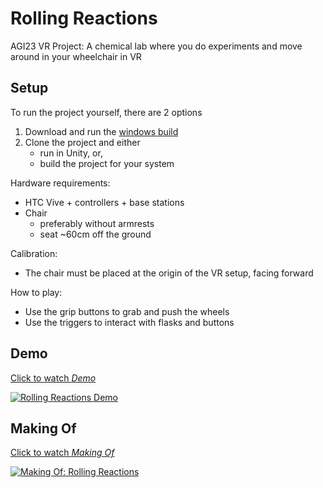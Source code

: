 # Rolling Reactions
AGI23 VR Project: A chemical lab where you do experiments and move around in your wheelchair in VR

## Setup
To run the project yourself, there are 2 options
1. Download and run the [windows build](https://github.com/Rolling-Reactions/rolling-reactions/releases/latest)
2. Clone the project and either
   - run in Unity, or,     
   - build the project for your system

Hardware requirements:
- HTC Vive + controllers + base stations
- Chair
  - preferably without armrests
  - seat ~60cm off the ground

Calibration:
- The chair must be placed at the origin of the VR setup, facing forward

How to play:
- Use the grip buttons to grab and push the wheels
- Use the triggers to interact with flasks and buttons

## Demo
[Click to watch *Demo*](https://www.youtube.com/watch?v=iiQWsFr16MM "Rolling Reactions Demo")

[![Rolling Reactions Demo](https://img.youtube.com/vi/iiQWsFr16MM/0.jpg)](https://www.youtube.com/watch?v=iiQWsFr16MM "Rolling Reactions Demo")

## Making Of
[Click to watch *Making Of*](https://www.youtube.com/watch?v=q_nkoLzajyUM "Making Of: Rolling Reactions")

[![Making Of: Rolling Reactions](https://img.youtube.com/vi/q_nkoLzajyU/0.jpg)](https://www.youtube.com/watch?v=q_nkoLzajyUM "Making Of: Rolling Reactions")
